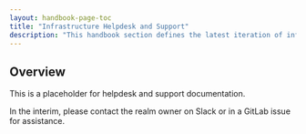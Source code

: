 ```yaml
---
layout: handbook-page-toc
title: "Infrastructure Helpdesk and Support"
description: "This handbook section defines the latest iteration of infrastructure standards for AWS and GCP across all departments and groups at GitLab."
---
```


## Overview

This is a placeholder for helpdesk and support documentation.

In the interim, please contact the realm owner on Slack or in a GitLab issue for assistance.
